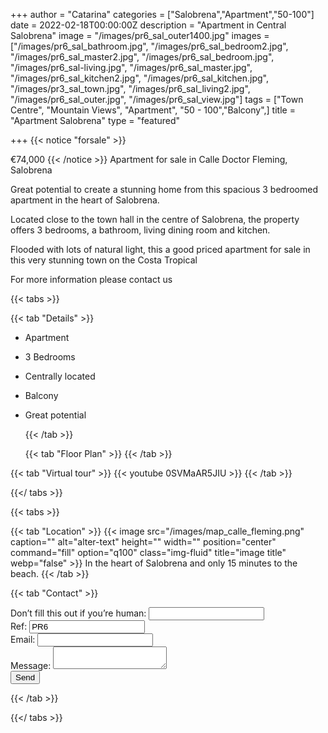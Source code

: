 +++
author = "Catarina"
categories = ["Salobrena","Apartment","50-100"]
date = 2022-02-18T00:00:00Z
description = "Apartment in Central Salobrena"
image = "/images/pr6_sal_outer1400.jpg"
images = ["/images/pr6_sal_bathroom.jpg", "/images/pr6_sal_bedroom2.jpg", "/images/pr6_sal_master2.jpg", "/images/pr6_sal_bedroom.jpg", "/images/pr6_sal-living.jpg", "/images/pr6_sal_master.jpg", "/images/pr6_sal_kitchen2.jpg", "/images/pr6_sal_kitchen.jpg", "/images/pr3_sal_town.jpg", "/images/pr6_sal_living2.jpg", "/images/pr6_sal_outer.jpg", "/images/pr6_sal_view.jpg"]
tags = ["Town Centre", "Mountain Views", "Apartment", "50 - 100","Balcony",]
title = "Apartment Salobrena"
type = "featured"

+++
{{< notice "forsale" >}}

€74,000 {{< /notice >}} Apartment for sale in Calle Doctor Fleming, Salobrena

Great potential to create a stunning home from this spacious 3 bedroomed apartment in the heart of Salobrena.

Located close to the town hall in the centre of Salobrena, the property offers 3 bedrooms, a bathroom, living dining room and kitchen.

Flooded with lots of natural light, this a good priced apartment for sale in this very   stunning town on the Costa Tropical

For more information please contact us

{{< tabs >}}

{{< tab "Details" >}}

* Apartment
* 3 Bedrooms
* Centrally located
* Balcony
* Great potential

  {{< /tab >}}

  {{< tab "Floor Plan" >}}  {{< /tab >}}

{{< tab "Virtual tour" >}} {{< youtube 0SVMaAR5JIU >}} {{< /tab >}}

{{</ tabs >}}

{{< tabs >}}

{{< tab "Location" >}} {{< image src="/images/map_calle_fleming.png" caption="" alt="alter-text" height="" width="" position="center" command="fill" option="q100" class="img-fluid" title="image title" webp="false" >}} In the heart of Salobrena and only 15 minutes to the beach. {{< /tab >}}

{{< tab "Contact" >}} <form name="propertyContact" method="POST" netlify-honeypot="bot-field" data-netlify="true">
<div class="form-group">
<label>Don’t fill this out if you’re human: <input name="bot-field" /></label>
</div>
<div class="form-group">
<label>Ref: <input name="property-ref" class="form-control" value="PR6" readonly/></label>
</div>
<div class="form-group">
<label>Email: <input type="text" class="form-control" name="email" /></label>
</div>
<div class="form-group">
<label>Message: </label> <textarea name="message" class="form-control"></textarea>
</div>
<button type="submit" class="btn btn-primary">Send</button>
</form> {{< /tab >}}

{{</ tabs >}}